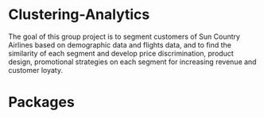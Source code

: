 # Clustering-Analytics

The goal of this group project is to segment customers of Sun Country Airlines based on demographic data and flights data, and to find the similarity of each segment and develop price discrimination, product design, promotional strategies on each segment for increasing revenue and customer loyaty.

# Packages
